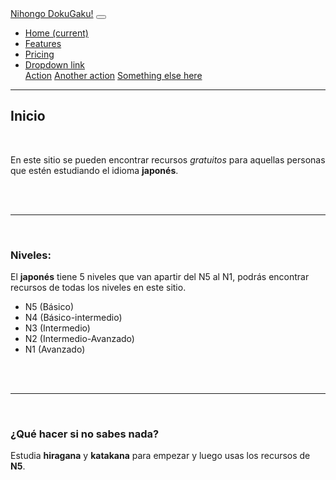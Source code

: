 
<head>
    <link rel="stylesheet" type="text/css" href="style/estilo.css">
    <link rel="stylesheet" href="https://maxcdn.bootstrapcdn.com/bootstrap/4.5.2/css/bootstrap.min.css">
</head>


<nav class="navbar navbar-expand-lg navbar-light bg-light">
  <a class="navbar-brand" href="#">Nihongo DokuGaku!</a>
  <button class="navbar-toggler" type="button" data-toggle="collapse" data-target="#navbarNavDropdown" aria-controls="navbarNavDropdown" aria-expanded="false" aria-label="Toggle navigation">
    <span class="navbar-toggler-icon"></span>
  </button>
  <div class="collapse navbar-collapse" id="navbarNavDropdown">
    <ul class="navbar-nav">
      <li class="nav-item active">
        <a class="nav-link" href="#">Home <span class="sr-only">(current)</span></a>
      </li>
      <li class="nav-item">
        <a class="nav-link" href="#">Features</a>
      </li>
      <li class="nav-item">
        <a class="nav-link" href="#">Pricing</a>
      </li>
      <li class="nav-item dropdown">
        <a class="nav-link dropdown-toggle" href="#" id="navbarDropdownMenuLink" data-toggle="dropdown" aria-haspopup="true" aria-expanded="false">
          Dropdown link
        </a>
        <div class="dropdown-menu" aria-labelledby="navbarDropdownMenuLink">
          <a class="dropdown-item" href="#">Action</a>
          <a class="dropdown-item" href="#">Another action</a>
          <a class="dropdown-item" href="#">Something else here</a>
        </div>
      </li>
    </ul>
  </div>
</nav>


---
## Inicio 

<br> 

En este sitio se pueden encontrar recursos *gratuitos* para aquellas personas que estén estudiando el idioma **japonés**.

<br>
<br>

---
<br>

### Niveles:

El **japonés** tiene 5 niveles que van  apartir del N5 al N1, podrás encontrar recursos de todas los niveles en este sitio. 

- N5 (Básico)
- N4 (Básico-intermedio)
- N3 (Intermedio)
- N2 (Intermedio-Avanzado)
- N1 (Avanzado)
<br>
<br>

---
<br>

### ¿Qué hacer si no sabes nada?

Estudia **hiragana** y **katakana** para empezar y luego usas los recursos de **N5**. 



<script src="https://code.jquery.com/jquery-3.2.1.slim.min.js" integrity="sha384-KJ3o2DKtIkvYIK3UENzmM7KCkRr/rE9/Qpg6aAZGJwFDMVNA/GpGFF93hXpG5KkN" crossorigin="anonymous"></script>
<script src="https://cdn.jsdelivr.net/npm/popper.js@1.12.9/dist/umd/popper.min.js" integrity="sha384-ApNbgh9B+Y1QKtv3Rn7W3mgPxhU9K/ScQsAP7hUibX39j7fakFPskvXusvfa0b4Q" crossorigin="anonymous"></script>
<script src="https://cdn.jsdelivr.net/npm/bootstrap@4.0.0/dist/js/bootstrap.min.js" integrity="sha384-JZR6Spejh4U02d8jOt6vLEHfe/JQGiRRSQQxSfFWpi1MquVdAyjUar5+76PVCmYl" crossorigin="anonymous"></script>